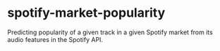 # spotify-market-popularity
Predicting popularity of a given track in a given Spotify market from its audio features in the Spotify API.
